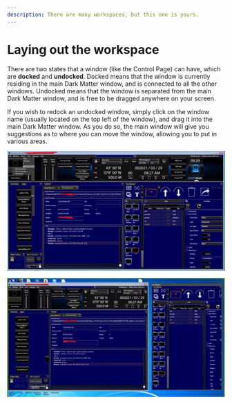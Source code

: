 ```yaml
---
description: There are many workspaces, but this one is yours.
---
```


# Laying out the workspace

There are two states that a window (like the Control Page) can have, which are **docked** and **undocked**. Docked means that the window is currently residing in the main Dark Matter window, and is connected to all the other windows. Undocked means that the window is separated from the main Dark Matter window, and is free to be dragged anywhere on your screen.

If you wish to redock an undocked window, simply click on the window name (usually located on the top left of the window), and drag it into the main Dark Matter window. As you do so, the main window will give you suggestions as to where you can move the window, allowing you to put in various areas.

![What docked windows look like. Everything is in the main Dark Matter window](<../.gitbook/assets/image (7).png>)

![Here we see the Asset Manager is currently undocked](<../.gitbook/assets/image (8).png>)


